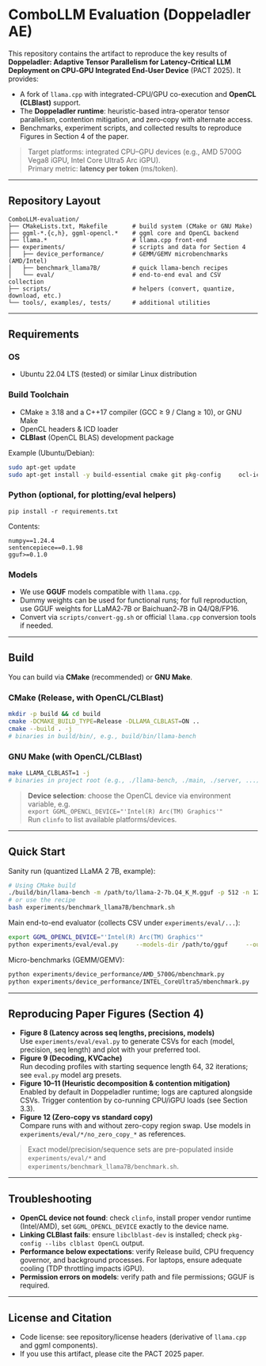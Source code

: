 # ComboLLM Evaluation (Doppeladler AE)

This repository contains the artifact to reproduce the key results of **Doppeladler: Adaptive Tensor Parallelism for Latency‑Critical LLM Deployment on CPU‑GPU Integrated End‑User Device** (PACT 2025). It provides:
- A fork of `llama.cpp` with integrated-CPU/GPU co-execution and **OpenCL (CLBlast)** support.
- The **Doppeladler runtime**: heuristic-based intra-operator tensor parallelism, contention mitigation, and zero‑copy with alternate access.
- Benchmarks, experiment scripts, and collected results to reproduce Figures in Section 4 of the paper.

> Target platforms: integrated CPU–GPU devices (e.g., AMD 5700G Vega8 iGPU, Intel Core Ultra5 Arc iGPU).  
> Primary metric: **latency per token** (ms/token).

---

## Repository Layout

```
ComboLLM-evaluation/
├── CMakeLists.txt, Makefile       # build system (CMake or GNU Make)
├── ggml-*.{c,h}, ggml-opencl.*    # ggml core and OpenCL backend
├── llama.*                        # llama.cpp front-end
├── experiments/                   # scripts and data for Section 4
│   ├── device_performance/        # GEMM/GEMV microbenchmarks (AMD/Intel)
│   ├── benchmark_llama7B/         # quick llama-bench recipes
│   └── eval/                      # end-to-end eval and CSV collection
├── scripts/                       # helpers (convert, quantize, download, etc.)
└── tools/, examples/, tests/      # additional utilities
```

---

## Requirements

### OS
- Ubuntu 22.04 LTS (tested) or similar Linux distribution

### Build Toolchain
- CMake ≥ 3.18 and a C++17 compiler (GCC ≥ 9 / Clang ≥ 10), or GNU Make
- OpenCL headers & ICD loader
- **CLBlast** (OpenCL BLAS) development package

Example (Ubuntu/Debian):
```bash
sudo apt-get update
sudo apt-get install -y build-essential cmake git pkg-config     ocl-icd-opencl-dev clinfo libclblast-dev
```

### Python (optional, for plotting/eval helpers)
```
pip install -r requirements.txt
```
Contents:
```
numpy==1.24.4
sentencepiece==0.1.98
gguf>=0.1.0
```

### Models
- We use **GGUF** models compatible with `llama.cpp`.  
- Dummy weights can be used for functional runs; for full reproduction, use GGUF weights for LLaMA2‑7B or Baichuan2‑7B in Q4/Q8/FP16.
- Convert via `scripts/convert-gg.sh` or official `llama.cpp` conversion tools if needed.

---

## Build

You can build via **CMake** (recommended) or **GNU Make**.

### CMake (Release, with OpenCL/CLBlast)
```bash
mkdir -p build && cd build
cmake -DCMAKE_BUILD_TYPE=Release -DLLAMA_CLBLAST=ON ..
cmake --build . -j
# binaries in build/bin/, e.g., build/bin/llama-bench
```

### GNU Make (with OpenCL/CLBlast)
```bash
make LLAMA_CLBLAST=1 -j
# binaries in project root (e.g., ./llama-bench, ./main, ./server, ...)
```

> **Device selection**: choose the OpenCL device via environment variable, e.g.  
> `export GGML_OPENCL_DEVICE="'Intel(R) Arc(TM) Graphics'"`  
> Run `clinfo` to list available platforms/devices.

---

## Quick Start

Sanity run (quantized LLaMA 2 7B, example):
```bash
# Using CMake build
./build/bin/llama-bench -m /path/to/llama-2-7b.Q4_K_M.gguf -p 512 -n 128 -ngl 99 -t 1
# or use the recipe
bash experiments/benchmark_llama7B/benchmark.sh
```

Main end-to-end evaluator (collects CSV under `experiments/eval/...`):
```bash
export GGML_OPENCL_DEVICE="'Intel(R) Arc(TM) Graphics'"
python experiments/eval/eval.py     --models-dir /path/to/gguf     --out-dir experiments/eval/core_ultra5
```

Micro-benchmarks (GEMM/GEMV):
```bash
python experiments/device_performance/AMD_5700G/mbenchmark.py
python experiments/device_performance/INTEL_CoreUltra5/mbenchmark.py
```

---

## Reproducing Paper Figures (Section 4)

- **Figure 8 (Latency across seq lengths, precisions, models)**  
  Use `experiments/eval/eval.py` to generate CSVs for each (model, precision, seq length) and plot with your preferred tool.
- **Figure 9 (Decoding, KVCache)**  
  Run decoding profiles with starting sequence length 64, 32 iterations; see `eval.py` model arg presets.
- **Figure 10–11 (Heuristic decomposition & contention mitigation)**  
  Enabled by default in Doppeladler runtime; logs are captured alongside CSVs. Trigger contention by co-running CPU/iGPU loads (see Section 3.3).
- **Figure 12 (Zero-copy vs standard copy)**  
  Compare runs with and without zero-copy region swap. Use models in `experiments/eval/*/no_zero_copy_*` as references.

> Exact model/precision/sequence sets are pre-populated inside `experiments/eval/*` and `experiments/benchmark_llama7B/benchmark.sh`.

---

## Troubleshooting

- **OpenCL device not found**: check `clinfo`, install proper vendor runtime (Intel/AMD), set `GGML_OPENCL_DEVICE` exactly to the device name.
- **Linking CLBlast fails**: ensure `libclblast-dev` is installed; check `pkg-config --libs clblast OpenCL` output.
- **Performance below expectations**: verify Release build, CPU frequency governor, and background processes. For laptops, ensure adequate cooling (TDP throttling impacts iGPU).
- **Permission errors on models**: verify path and file permissions; GGUF is required.

---

## License and Citation

- Code license: see repository/license headers (derivative of `llama.cpp` and ggml components).  
- If you use this artifact, please cite the PACT 2025 paper.
